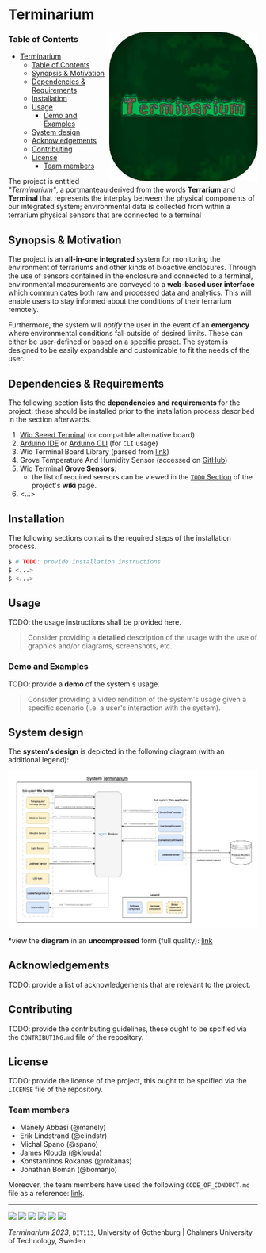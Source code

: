 # Terminarium

<img src="docs/images/terminarium.png" width="300px" height="auto" align="right"/>

### Table of Contents

- [Terminarium](#terminarium)
    - [Table of Contents](#table-of-contents)
  - [Synopsis \& Motivation](#synopsis--motivation)
  - [Dependencies \& Requirements](#dependencies--requirements)
  - [Installation](#installation)
  - [Usage](#usage)
    - [Demo and Examples](#demo-and-examples)
  - [System design](#system-design)
  - [Acknowledgements](#acknowledgements)
  - [Contributing](#contributing)
  - [License](#license)
    - [Team members](#team-members)

The project is entitled _"Terminarium"_, a portmanteau derived from the words __Terrarium__ and __Terminal__ that represents the interplay between the physical components of our integrated system; environmental data is collected from within a terrarium physical sensors that are connected to a terminal

## Synopsis & Motivation

The project is an __all-in-one integrated__ system for monitoring the environment of terrariums and other kinds of bioactive enclosures. Through the use of sensors contained in the enclosure and connected to a terminal, environmental measurements are conveyed to a __web-based user interface__ which communicates both raw and processed data and analytics. This will enable users to stay informed about the conditions of their terrarium remotely.

Furthermore, the system will _notify_ the user in the event of an __emergency__ where environmental conditions fall outside of desired limits. These can either be user-defined or based on a specific preset. The system is designed to be easily expandable and customizable to fit the needs of the user.

## Dependencies & Requirements

The following section lists the __dependencies and requirements__ for the project; these should be installed prior to the installation process described in the section afterwards.

1. [Wio Seeed Terminal](https://www.seeedstudio.com/Wio-Terminal-p-4509.html) (or compatible alternative board)
2. [Arduino IDE](https://www.arduino.cc/en/software) or [Arduino CLI](https://github.com/arduino/arduino-cli) (for `CLI` usage)
3. Wio Terminal Board Library (parsed from [link](https://files.seeedstudio.com/arduino/package_seeeduino_boards_index.json))
4. Grove Temperature And Humidity Sensor (accessed on [GitHub](https://github.com/Seeed-Studio/Grove_Temperature_And_Humidity_Sensor))
5. Wio Terminal **Grove Sensors**:
   - the list of required sensors can be viewed in the [`TODO` Section](https://git.chalmers.se/courses/dit113/2023/group-15/terminarium/-/wikis/Requirements,-System-Sensors#(Initial)%20List%20of%20Requirements) of the project's **wiki** page.
6. <...>

## Installation

The following sections contains the required steps of the installation process.

```sh
$ # TODO: provide installation instructions
$ <...>
$ <...>
```

## Usage

TODO: the usage instructions shall be provided here.

> Consider providing a __detailed__ description of the usage with the use of graphics and/or diagrams, screenshots, etc.

### Demo and Examples

TODO: provide a __demo__ of the system's usage.

> Consider providing a video rendition of the system's usage given a specific scenario (i.e. a user's interaction with the system).

## System design

The __system's design__ is depicted in the following diagram (with an additional legend):

![System Design](docs/images/system-design-new.jpg)

\*view the __diagram__ in an __uncompressed__ form (full quality): [link](https://tinyurl.com/dit113-init-system-design)

## Acknowledgements

TODO: provide a list of acknowledgements that are relevant to the project.

## Contributing

TODO: provide the contributing guidelines, these ought to be spcified via the `CONTRIBUTING.md` file of the repository.

## License

TODO: provide the license of the project, this ought to be spcified via the `LICENSE` file of the repository.

### Team members

- Manely Abbasi (@manely)
- Erik Lindstrand (@elindstr)
- Michal Spano (@spano)
- James Klouda (@klouda)
- Konstantinos Rokanas (@rokanas)
- Jonathan Boman (@bomanjo)

Moreover, the team members have used the following `CODE_OF_CONDUCT.md` file as a reference: [link](https://git.chalmers.se/courses/dit113/2023/group-15/terminarium/-/blob/main/CODE_OF_CONDUCT.md).

___

<p align="left">
    <img src="https://lh6.googleusercontent.com/BBtLczRPG6XmulorKdeVSQklztDEPRXlfEYNLlZO7RIse-TpRk7OlMzM9XcEbpGFoGA=w100"/>
    <img src="https://lh5.googleusercontent.com/fJFgfyf9ZZ74mNOUzRWUQpS768fc6uIWdDWJc9RnoaoqIDfyApgfDIbzuothmdryLlo=w100"/>
    <img src="https://lh4.googleusercontent.com/g2R-0dcKMDGH1mGu5NexBAYTIEs3qP6gOqVr4phfJ8yLdXzL_bYTfohEHvOWpjCAFLA=w100"/>
    <img src="https://lh3.googleusercontent.com/4pymfiaWsWiRaiO_DuRkY4LQKIZR0H9DggRmJzfpqe97oS8nfSbqOy08lS7f-UIsmAg=w100"/>
    <img src="https://lh6.googleusercontent.com/SaCLOhdUhMUvfZUXG5nOTf--Sze4VMdo1f51hd6RuqvGMT-_vQWuz3moloNbCaMvY8I=w100"/>
    <img src="https://lh4.googleusercontent.com/xeoJmT-cJHjdycPUvXnK5dJjIbOYp8JMDcI5BUbPh01AVsGEXSBRJX1sMD1CfCvjzEk=w100">
</p>

_Terminarium 2023_, `DIT113`, University of Gothenburg | Chalmers University of Technology, Sweden
